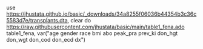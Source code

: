 ﻿use https://jhustata.github.io/basic/_downloads/34a8255f06036b44354b3c36c5583d7e/transplants.dta, clear
do https://raw.githubusercontent.com/jhustata/basic/main/table1_fena.ado
table1_fena, var("age gender race bmi abo peak_pra prev_ki don_hgt don_wgt don_cod don_ecd dx")